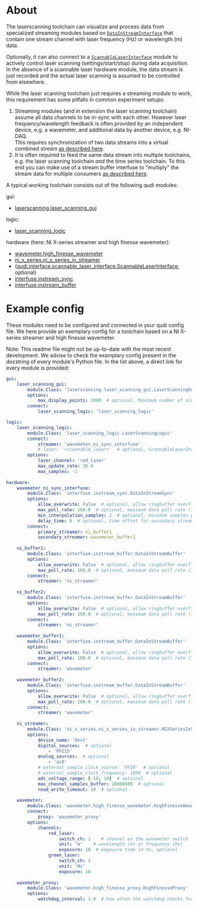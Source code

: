 # About

The laserscanning toolchain can visualize and process data from specialized streaming modules based
on [`DataInStreamInterface`](https://github.com/Ulm-IQO/qudi-iqo-modules/blob/main/src/qudi/interface/data_instream_interface.py)
that contain one stream channel with laser frequency (Hz) or wavelength (m) data.

Optionally, it can also connect to a 
[`ScannableLaserInterface`](https://github.com/Ulm-IQO/qudi-iqo-modules/blob/main/src/qudi/interface/scannable_laser_interface.py)
module to actively control laser scanning (settings/start/stop) during data acquisition.
In the absence of a scannable laser hardware module, the data stream is just recorded and the 
actual laser scanning is assumed to be controlled from elsewhere.

While the laser scanning toolchain just requires a streaming module to work, this requirement has 
some pitfalls in common experiment setups:
1. Streaming modules (and in extension the laser scanning toolchain) assume all data channels to be 
in-sync with each other. However laser frequency/wavelength feedback is often provided by an 
independent device, e.g. a wavemeter, and additional data by another device, e.g. NI-DAQ.  
This requires synchronization of two data streams into a virtual combined stream 
[as described here](./using_instream_sync.md).
2. It is often required to feed the same data stream into multiple toolchains, e.g. the laser 
scanning toolchain _and_ the time series toolchain. To this end you can make use of a stream buffer
interfuse to "multiply" the stream data for multiple consumers [as described here](./using_instream_buffer.md).

A typical working toolchain consists out of the following qudi modules:

gui:
- [laserscanning.laser_scanning_gui](https://github.com/Ulm-IQO/qudi-iqo-modules/blob/main/src/qudi/gui/laserscanning/laser_scanning_gui.py)

logic:
- [laser_scanning_logic](https://github.com/Ulm-IQO/qudi-iqo-modules/blob/main/src/qudi/logic/laser_scanning_logic.py)

hardware (here: NI X-series streamer and high finesse wavemeter):
- [wavemeter.high_finesse_wavemeter](https://github.com/Ulm-IQO/qudi-iqo-modules/blob/main/src/qudi/hardware/wavemeter/high_finesse_wavemeter.py)
- [ni_x_series.ni_x_series_in_streamer](https://github.com/Ulm-IQO/qudi-iqo-modules/blob/main/src/qudi/hardware/ni_x_series/ni_x_series_in_streamer.py)
- ([qudi.interface.scannable_laser_interface.ScannableLaserInterface](https://github.com/Ulm-IQO/qudi-iqo-modules/blob/main/src/qudi/interface/scannable_laser_interface.py), optional)
- [interfuse.instream_sync](https://github.com/Ulm-IQO/qudi-iqo-modules/blob/main/src/qudi/hardware/interfuse/instream_sync.py)
- [interfuse.instream_buffer](https://github.com/Ulm-IQO/qudi-iqo-modules/blob/main/src/qudi/hardware/interfuse/instream_buffer.py)


# Example config

These modules need to be configured and connected in your qudi config file.
We here provide an exemplary config for a toolchain based on a NI X-series streamer and high 
finesse wavemeter.

Note: This readme file might not be up-to-date with the most recent development. We advise to check
the examplary config present in the docstring of every module's Python file. In the list above, a 
direct link for every module is provided:

```yaml
gui:
    laser_scanning_gui:
        module.Class: 'laserscanning.laser_scanning_gui.LaserScanningGui'
        options:
            max_display_points: 1000  # optional, Maximum number of simultaneously displayed data points
        connect:
            laser_scanning_logic: 'laser_scanning_logic'

logic:
    laser_scanning_logic:
        module.Class: 'laser_scanning_logic.LaserScanningLogic'
        connect:
            streamer: 'wavemeter_ni_sync_interfuse'
            # laser: '<scannable_laser>'  # optional, ScannableLaserInterface
        options:
            laser_channel: 'red_laser'
            max_update_rate: 30.0
            max_samples: -1
            
hardware:
    wavemeter_ni_sync_interfuse:
        module.Class: 'interfuse.instream_sync.DataInStreamSync'
        options:
            allow_overwrite: False  # optional, allow ringbuffer overflows
            max_poll_rate: 100.0  # optional, maximum data poll rate (1/s) for connected hardware
            min_interpolation_samples: 2  # optional, minimum samples per frame to interpolate (must be >= 2)
            delay_time: 0  # optional, time offset for secondary stream interpolation
        connect:
            primary_streamer: ni_buffer1
            secondary_streamer: wavemeter_buffer1
            
    ni_buffer1:
        module.Class: 'interfuse.instream_buffer.DataInStreamBuffer'
        options:
            allow_overwrite: False  # optional, allow ringbuffer overflows
            max_poll_rate: 100.0  # optional, maximum data poll rate (1/s) for connected hardware
        connect:
            streamer: 'ni_streamer'
            
    ni_buffer2:
        module.Class: 'interfuse.instream_buffer.DataInStreamBuffer'
        options:
            allow_overwrite: False  # optional, allow ringbuffer overflows
            max_poll_rate: 100.0  # optional, maximum data poll rate (1/s) for connected hardware
        connect:
            streamer: 'ni_streamer'
            
    wavemeter_buffer1:
        module.Class: 'interfuse.instream_buffer.DataInStreamBuffer'
        options:
            allow_overwrite: False  # optional, allow ringbuffer overflows
            max_poll_rate: 100.0  # optional, maximum data poll rate (1/s) for connected hardware
        connect:
            streamer: 'wavemeter'
            
    wavemeter_buffer2:
        module.Class: 'interfuse.instream_buffer.DataInStreamBuffer'
        options:
            allow_overwrite: False  # optional, allow ringbuffer overflows
            max_poll_rate: 100.0  # optional, maximum data poll rate (1/s) for connected hardware
        connect:
            streamer: 'wavemeter'
            
    ni_streamer:
        module.Class: 'ni_x_series.ni_x_series_in_streamer.NIXSeriesInStreamer'
        options:
            device_name: 'Dev1'
            digital_sources:  # optional
                - 'PFI15'
            analog_sources:  # optional
                - 'ai0'
            # external_sample_clock_source: 'PFI0'  # optional
            # external_sample_clock_frequency: 1000  # optional
            adc_voltage_range: [-10, 10]  # optional
            max_channel_samples_buffer: 10000000  # optional
            read_write_timeout: 10  # optional
            
    wavemeter:
        module.Class: 'wavemeter.high_finesse_wavemeter.HighFinesseWavemeter'
        connect:
            proxy: 'wavemeter_proxy'
        options:
            channels:
                red_laser:
                    switch_ch: 1    # channel on the wavemeter switch
                    unit: 'm'    # wavelength (m) or frequency (Hz)
                    exposure: 10  # exposure time in ms, optional
                green_laser:
                    switch_ch: 2
                    unit: 'Hz'
                    exposure: 10
                    
    wavemeter_proxy:
        module.Class: 'wavemeter.high_finesse_proxy.HighFinesseProxy'
        options:
            watchdog_interval: 1.0  # how often the watchdog checks for errors/changes in s
```
